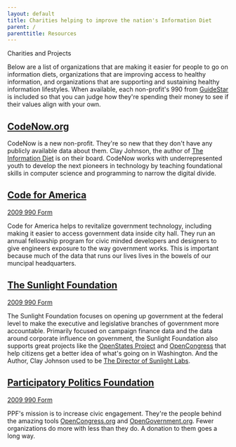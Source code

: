 ```yaml
---
layout: default
title: Charities helping to improve the nation's Information Diet
parent: /
parenttitle: Resources
---
```

<span class="head">Charities and Projects</span>

Below are a list of organizations that are making it easier for people to go on information diets, organizations that are improving access to healthy information, and organizations that are supporting and sustaining healthy information lifestyles. When available, each non-profit's 990 from [GuideStar](http://guidestar.org) is included so that you can judge how they're spending their money to see if their values align with your own.

## [CodeNow.org](http://codenow.org)
CodeNow is a new non-profit. They're so new that they don't have any publicly available data about them. Clay Johnson, the author of [The Information Diet](http://amzn.to/infodiet) is on their board. CodeNow works with underrepresented youth to develop the next pioneers in technology by teaching foundational skills in computer science and programming to narrow the digital divide.

## [Code for America](http://codeforamerica.org)
[2009 990 Form](http://www.guidestar.org/FinDocuments//2009/271/067/2009-271067272-06922bc4-Z.pdf)

Code for America helps to revitalize government technology, including making it easier to access government data inside city hall. They run an annual fellowship program for civic minded developers and designers to give engineers exposure to the way government works. This is important because much of the data that runs our lives lives in the bowels of our muncipal headquarters.

## [The Sunlight Foundation](http://sunlightfoundation.com)
[2009 990 Form](http://www.guidestar.org/FinDocuments/2009/203/903/2009-203903427-06683163-9.pdf)

The Sunlight Foundation focuses on opening up government at the federal level to make the executive and legislative branches of government more accountable. Primarily focused on campaign finance data and the data around corporate influence on government, the Sunlight Foundation also supports great projects like the [OpenStates Project](http://openstates.org) and [OpenCongress](http://opencongress.org) that help citizens get a better idea of what's going on in Washington. And the Author, Clay Johnson used to be [The Director of Sunlight Labs](http://sunlightlabs.com).

## [Participatory Politics Foundation](http://www.participatorypolitics.org/)
[2009 990 Form](http://www.guidestar.org/FinDocuments/2009/262/296/2009-262296822-06513f53-9.pdf)

PPF's mission is to increase civic engagement. They're the people behind the amazing tools [OpenCongress.org](http://opencongress.org) and [OpenGovernment.org](http://opengovernment.org). Fewer organizations do more with less than they do. A donation to them goes a long way.


